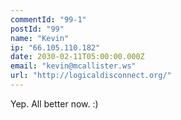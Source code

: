 ```yaml
---
commentId: "99-1"
postId: "99"
name: "Kevin"
ip: "66.105.110.182"
date: 2030-02-11T05:00:00.000Z
email: "kevin@mcallister.ws"
url: "http://logicaldisconnect.org/"
---
```

<p>Yep.  All better now.  :)</p>